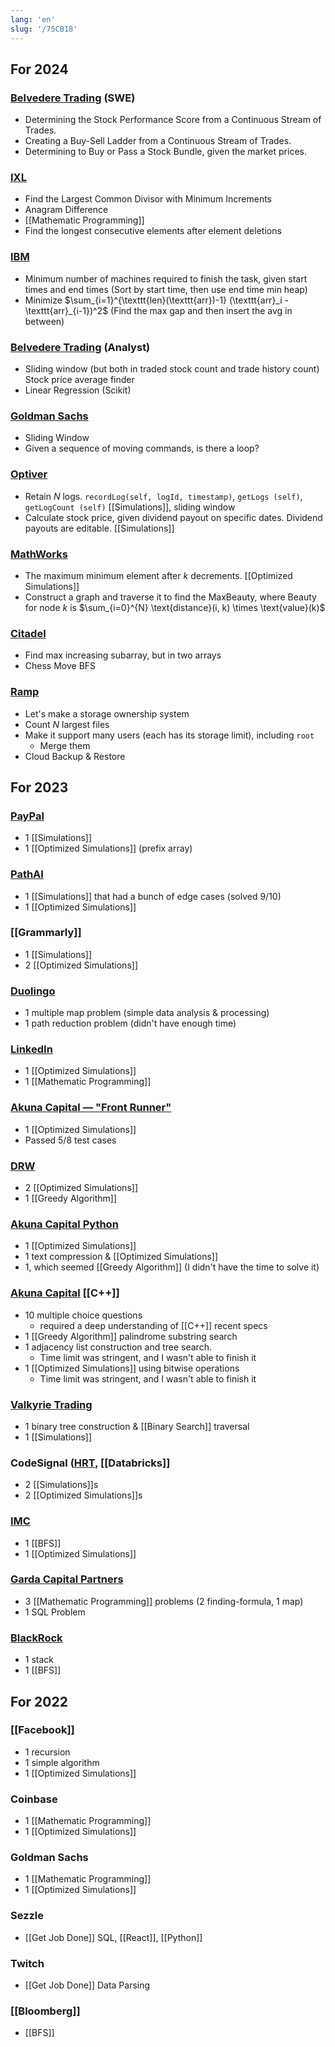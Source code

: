 ```yaml
---
lang: 'en'
slug: '/75CB18'
---
```


## For 2024

### [Belvedere Trading](https://www.belvederetrading.com/) (SWE)

- Determining the Stock Performance Score from a Continuous Stream of Trades.
- Creating a Buy-Sell Ladder from a Continuous Stream of Trades.
- Determining to Buy or Pass a Stock Bundle, given the market prices.

### [IXL](https://www.ixl.com/)

- Find the Largest Common Divisor with Minimum Increments
- Anagram Difference
- [[Mathematic Programming]]
- Find the longest consecutive elements after element deletions

### [IBM](https://www.ibm.com)

- Minimum number of machines required to finish the task, given start times and end times (Sort by start time, then use end time min heap)
- Minimize $\sum_{i=1}^{\texttt{len}(\texttt{arr})-1} (\texttt{arr}_i - \texttt{arr}_{i-1})^2$ (Find the max gap and then insert the avg in between)

### [Belvedere Trading](https://www.belvederetrading.com/) (Analyst)

- Sliding window (but both in traded stock count and trade history count) Stock price average finder
- Linear Regression (Scikit)

### [Goldman Sachs](https://www.goldmansachs.com/index.html)

- Sliding Window
- Given a sequence of moving commands, is there a loop?

### [Optiver](https://optiver.com/)

- Retain $N$ logs. `recordLog(self, logId, timestamp)`, `getLogs (self)`, `getLogCount (self)` [[Simulations]], sliding window
- Calculate stock price, given dividend payout on specific dates. Dividend payouts are editable. [[Simulations]]

### [MathWorks](https://www.mathworks.com/)

- The maximum minimum element after $k$ decrements. [[Optimized Simulations]]
- Construct a graph and traverse it to find the $\text{MaxBeauty}$, where $\text{Beauty}$ for node $k$ is $\sum_{i=0}^{N} \text{distance}(i, k) \times \text{value}(k)$

### [Citadel](https://www.citadel.com/)

- Find max increasing subarray, but in two arrays
- Chess Move BFS

### [Ramp](https://ramp.com/)

- Let's make a storage ownership system
- Count $N$ largest files
- Make it support many users (each has its storage limit), including `root`
  - Merge them
- Cloud Backup & Restore

## For 2023

### [PayPal](https://www.paypal.com)

- 1 [[Simulations]]
- 1 [[Optimized Simulations]] (prefix array)

### [PathAI](https://www.pathai.com/)

- 1 [[Simulations]] that had a bunch of edge cases (solved 9/10)
- 1 [[Optimized Simulations]]

### [[Grammarly]]

- 1 [[Simulations]]
- 2 [[Optimized Simulations]]

### [Duolingo](https://www.duolingo.com/)

- 1 multiple map problem (simple data analysis & processing)
- 1 path reduction problem (didn't have enough time)

### [LinkedIn](https://www.linkedin.com/)

- 1 [[Optimized Simulations]]
- 1 [[Mathematic Programming]]

### [Akuna Capital — "Front Runner"](https://akunacapital.com/)

- 1 [[Optimized Simulations]]
- Passed 5/8 test cases

### [DRW](https://drw.com/)

- 2 [[Optimized Simulations]]
- 1 [[Greedy Algorithm]]

### [Akuna Capital Python](https://akunacapital.com/)

- 1 [[Optimized Simulations]]
- 1 text compression & [[Optimized Simulations]]
- 1, which seemed [[Greedy Algorithm]] (I didn't have the time to solve it)

### [Akuna Capital](https://akunacapital.com/) [[C++]]

- 10 multiple choice questions
  - required a deep understanding of [[C++]] recent specs
- 1 [[Greedy Algorithm]] palindrome substring search
- 1 adjacency list construction and tree search.
  - Time limit was stringent, and I wasn't able to finish it
- 1 [[Optimized Simulations]] using bitwise operations
  - Time limit was stringent, and I wasn't able to finish it

### [Valkyrie Trading](https://www.valkyrietrading.com/)

- 1 binary tree construction & [[Binary Search]] traversal
- 1 [[Simulations]]

### CodeSignal ([HRT](https://www.hudsonrivertrading.com/), [[Databricks]]

- 2 [[Simulations]]s
- 2 [[Optimized Simulations]]s

### [IMC](https://www.imc.com/us/)

- 1 [[BFS]]
- 1 [[Optimized Simulations]]

### [Garda Capital Partners](https://www.gardacp.com/)

- 3 [[Mathematic Programming]] problems (2 finding-formula, 1 map)
- 1 SQL Problem

### [BlackRock](https://www.blackrock.com/us/individual)

- 1 stack
- 1 [[BFS]]

## For 2022

### [[Facebook]]

- 1 recursion
- 1 simple algorithm
- 1 [[Optimized Simulations]]

### Coinbase

- 1 [[Mathematic Programming]]
- 1 [[Optimized Simulations]]

### Goldman Sachs

- 1 [[Mathematic Programming]]
- 1 [[Optimized Simulations]]

### Sezzle

- [[Get Job Done]] SQL, [[React]], [[Python]]

### Twitch

- [[Get Job Done]] Data Parsing

### [[Bloomberg]]

- [[BFS]]
